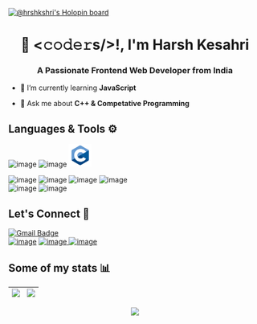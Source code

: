 [![@hrshkshri's Holopin board](https://holopin.me/hrshkshri)](https://holopin.io/@hrshkshri)

<h1 align="center">👋 <𝚌𝚘𝚍𝚎𝚛s/>!, I'm Harsh Kesahri</h1>

<h3 align="center">A Passionate Frontend Web Developer from India</h3>

<!--
<img align="right" alt="Coding" width="400" src="https://cdn.dribbble.com/users/1162077/screenshots/3848914/programmer.gif">  
-->
<!--
<p align="left"> <img src="https://komarev.com/ghpvc/?username=hrshkshri&label=Profile%20views&color=0e75b6&style=flat" alt="hrshkahri" /> </p>

<p align="left"> <a href="https://twitter.com/hrshkshri" target="blank"><img src="https://img.shields.io/twitter/follow/hrshkshri?logo=twitter&style=for-the-badge" alt="hrshkshri" /></a> </p>   -->

- 🌱 I’m currently learning **JavaScript**

- 💬 Ask me about **C++ & Competative Programming**

<!-- - 👀 I’m interested in ... -->
<!-- - 💞️ I’m looking to collaborate on ... -->
## Languages & Tools ⚙️
![image](https://user-images.githubusercontent.com/108923011/196286696-9ffa3071-6277-4ae2-aaa5-922c4e624a96.png)
![image](https://user-images.githubusercontent.com/108923011/196288877-9dcd93be-6d2a-4a81-a872-91e92711c625.png)
<img title="C" alt="C" width="46px" src="https://raw.githubusercontent.com/github/explore/master/topics/c/c.png"><br>

![image](https://user-images.githubusercontent.com/108923011/196287087-b8a98eb8-8d85-4996-b3b9-6f0014f41d14.png)
![image](https://user-images.githubusercontent.com/108923011/196286980-dd42e76c-1052-4c4c-b72c-a73c619797f5.png)
![image](https://user-images.githubusercontent.com/108923011/196291197-2aa30214-1972-4b3f-a110-3e49e7b303a7.png)
![image](https://user-images.githubusercontent.com/108923011/196288755-698d4851-52c9-49e3-982a-185706691241.png)<br>
![image](https://user-images.githubusercontent.com/108923011/196289940-5d9b0edc-97d1-45b0-9ebb-79ec70200b89.png)
![image](https://user-images.githubusercontent.com/108923011/196290106-783bc856-9511-44ad-a224-b025937482be.png)





  ## Let's Connect :handshake: 
  [![Gmail Badge](https://img.shields.io/badge/-harshkeshari100@gmail.com-c14438?style=flat-square&logo=Gmail&logoColor=white&link=mailto:devanshu.2125csme@kiet.edu)](mailto:devanshu2125.csme@kiet.edu)
  <br>
  <a href="https://www.linkedin.com/in/hrshkshri/"> ![image](https://user-images.githubusercontent.com/108923011/196283976-4eb74e56-2fe2-4aa4-9192-456f5abc5db1.png)</a> 
  <a href="https://twitter.com/hrsh_kshri">![image](https://user-images.githubusercontent.com/108923011/196284473-3ba91fd3-f103-487d-82f7-b08b1cd7eb23.png)
</a>
  <a href="https://www.instagram.com/hrsh_kshri/">![image](https://user-images.githubusercontent.com/108923011/196285125-06d5b3d4-e36f-45cc-8a81-3c44c306918f.png)
</a>

## Some of my stats :bar_chart:

<img height="50%" width="auto" src ="https://github-readme-stats.vercel.app/api?username=hrshkshri&show_icons=true&count_private=true&theme=darcula&hide_border=true&hide=issues,contribs&bg_color=00000000">|<img src ="https://github-readme-streak-stats.herokuapp.com?user=hrshkshri&theme=darcula&hide_border=true&background=FFFFFF00">
|--|--|

<p align="center">  
  <img height="50%" width="auto" src ="https://github-readme-stats.vercel.app/api/top-langs/?username=hrshkshri&layout=compact&hide_border=true&theme=darcula&bg_color=00000000&langs_count=6&hide=jupyter%20notebook,tex,css,php">  
  <br>
  <br>
  </p>

